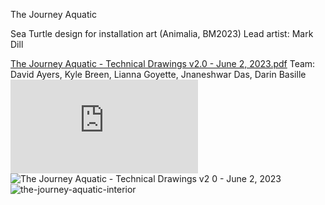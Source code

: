The Journey Aquatic 

Sea Turtle design for installation art (Animalia, BM2023)
Lead artist: Mark Dill

[The Journey Aquatic - Technical Drawings v2.0 - June 2, 2023.pdf](https://github.com/darknight-007/the-journey-aquatic/files/11637499/The.Journey.Aquatic.-.Technical.Drawings.v2.0.-.June.2.2023.pdf)
Team: David Ayers, Kyle Breen, Lianna Goyette, Jnaneshwar Das, Darin Basille 
![Technical Drawing PDF](https://github.com/darknight-007/the-journey-aquatic/blob/main/The%20Journey%20Aquatic%20-%20Technical%20Drawings%20v1.8%20-%20May%2031%2C%202023.pdf)
![The Journey Aquatic - Technical Drawings v2 0 - June 2, 2023](https://github.com/darknight-007/the-journey-aquatic/assets/3958994/524603b0-5952-4c7e-9f25-8f23ec951371)
![the-journey-aquatic-interior](https://github.com/darknight-007/the-journey-aquatic/assets/3958994/e301a8c6-6e75-4a62-a804-d2acde11152d)



